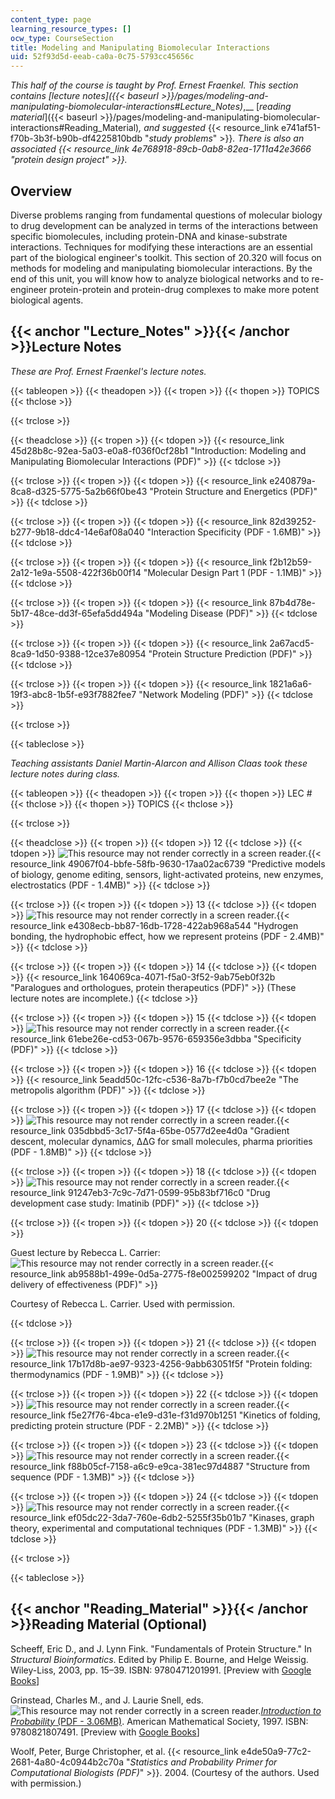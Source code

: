 ```yaml
---
content_type: page
learning_resource_types: []
ocw_type: CourseSection
title: Modeling and Manipulating Biomolecular Interactions
uid: 52f93d5d-eeab-ca0a-0c75-5793cc45656c
---
```


_This half of the course is taught by Prof. Ernest Fraenkel. This section contains_ _[_lecture notes_]({{< baseurl >}}/pages/modeling-and-manipulating-biomolecular-interactions#Lecture_Notes)_,__ [_reading material_]({{< baseurl >}}/pages/modeling-and-manipulating-biomolecular-interactions#Reading_Material)_,_ _and suggested_ {{< resource_link e741af51-f70b-3b3f-b90b-df4225810bdb "_study problems_" >}}_._ _There is also an associated {{< resource_link 4e768918-89cb-0ab8-82ea-1711a42e3666 "protein design project" >}}._

Overview
--------

Diverse problems ranging from fundamental questions of molecular biology to drug development can be analyzed in terms of the interactions between specific biomolecules, including protein-DNA and kinase-substrate interactions. Techniques for modifying these interactions are an essential part of the biological engineer's toolkit. This section of 20.320 will focus on methods for modeling and manipulating biomolecular interactions. By the end of this unit, you will know how to analyze biological networks and to re-engineer protein-protein and protein-drug complexes to make more potent biological agents.

{{< anchor "Lecture_Notes" >}}{{< /anchor >}}Lecture Notes
----------------------------------------------------------

_These are Prof. Ernest Fraenkel's lecture notes._

{{< tableopen >}}
{{< theadopen >}}
{{< tropen >}}
{{< thopen >}}
TOPICS
{{< thclose >}}

{{< trclose >}}

{{< theadclose >}}
{{< tropen >}}
{{< tdopen >}}
{{< resource_link 45d28b8c-92ea-5a03-e0a8-f036f0cf28b1 "Introduction: Modeling and Manipulating Biomolecular Interactions (PDF)" >}}
{{< tdclose >}}

{{< trclose >}}
{{< tropen >}}
{{< tdopen >}}
{{< resource_link e240879a-8ca8-d325-5775-5a2b66f0be43 "Protein Structure and Energetics (PDF)" >}}
{{< tdclose >}}

{{< trclose >}}
{{< tropen >}}
{{< tdopen >}}
{{< resource_link 82d39252-b277-9b18-ddc4-14e6af08a040 "Interaction Specificity (PDF - 1.6MB)" >}}
{{< tdclose >}}

{{< trclose >}}
{{< tropen >}}
{{< tdopen >}}
{{< resource_link f2b12b59-2a12-1e9a-5508-422f36b00f14 "Molecular Design Part 1 (PDF - 1.1MB)" >}}
{{< tdclose >}}

{{< trclose >}}
{{< tropen >}}
{{< tdopen >}}
{{< resource_link 87b4d78e-5b17-48ce-dd3f-65efa5dd494a "Modeling Disease (PDF)" >}}
{{< tdclose >}}

{{< trclose >}}
{{< tropen >}}
{{< tdopen >}}
{{< resource_link 2a67acd5-8ca9-1d50-9388-12ce37e80954 "Protein Structure Prediction (PDF)" >}}
{{< tdclose >}}

{{< trclose >}}
{{< tropen >}}
{{< tdopen >}}
{{< resource_link 1821a6a6-19f3-abc8-1b5f-e93f7882fee7 "Network Modeling (PDF)" >}}
{{< tdclose >}}

{{< trclose >}}

{{< tableclose >}}

_Teaching assistants Daniel Martin-Alarcon and Allison Claas took these lecture notes during class._

{{< tableopen >}}
{{< theadopen >}}
{{< tropen >}}
{{< thopen >}}
LEC #
{{< thclose >}}
{{< thopen >}}
TOPICS
{{< thclose >}}

{{< trclose >}}

{{< theadclose >}}
{{< tropen >}}
{{< tdopen >}}
12
{{< tdclose >}}
{{< tdopen >}}
![This resource may not render correctly in a screen reader.](/images/inacessible.gif){{< resource_link 49067f04-bbfe-58fb-9630-17aa02ac6739 "Predictive models of biology, genome editing, sensors, light-activated proteins, new enzymes, electrostatics (PDF - 1.4MB)" >}}
{{< tdclose >}}

{{< trclose >}}
{{< tropen >}}
{{< tdopen >}}
13
{{< tdclose >}}
{{< tdopen >}}
![This resource may not render correctly in a screen reader.](/images/inacessible.gif){{< resource_link e4308ecb-bb87-16db-1728-422ab968a544 "Hydrogen bonding, the hydrophobic effect, how we represent proteins (PDF - 2.4MB)" >}}
{{< tdclose >}}

{{< trclose >}}
{{< tropen >}}
{{< tdopen >}}
14
{{< tdclose >}}
{{< tdopen >}}
{{< resource_link 164069ca-4071-f5a0-3f52-9ab75eb0f32b "Paralogues and orthologues, protein therapeutics (PDF)" >}} (These lecture notes are incomplete.)
{{< tdclose >}}

{{< trclose >}}
{{< tropen >}}
{{< tdopen >}}
15
{{< tdclose >}}
{{< tdopen >}}
![This resource may not render correctly in a screen reader.](/images/inacessible.gif){{< resource_link 61ebe26e-cd53-067b-9576-659356e3dbba "Specificity (PDF)" >}}
{{< tdclose >}}

{{< trclose >}}
{{< tropen >}}
{{< tdopen >}}
16
{{< tdclose >}}
{{< tdopen >}}
{{< resource_link 5eadd50c-12fc-c536-8a7b-f7b0cd7bee2e "The metropolis algorithm (PDF)" >}}
{{< tdclose >}}

{{< trclose >}}
{{< tropen >}}
{{< tdopen >}}
17
{{< tdclose >}}
{{< tdopen >}}
![This resource may not render correctly in a screen reader.](/images/inacessible.gif){{< resource_link 035dbbd5-3c17-5f4a-65be-0577d2ee4d0a "Gradient descent, molecular dynamics, ΔΔG for small molecules, pharma priorities (PDF - 1.8MB)" >}}
{{< tdclose >}}

{{< trclose >}}
{{< tropen >}}
{{< tdopen >}}
18
{{< tdclose >}}
{{< tdopen >}}
![This resource may not render correctly in a screen reader.](/images/inacessible.gif){{< resource_link 91247eb3-7c9c-7d71-0599-95b83bf716c0 "Drug development case study: Imatinib (PDF)" >}}
{{< tdclose >}}

{{< trclose >}}
{{< tropen >}}
{{< tdopen >}}
20
{{< tdclose >}}
{{< tdopen >}}


Guest lecture by Rebecca L. Carrier: ![This resource may not render correctly in a screen reader.](/images/inacessible.gif){{< resource_link ab9588b1-499e-0d5a-2775-f8e002599202 "Impact of drug delivery of effectiveness (PDF)" >}}

Courtesy of Rebecca L. Carrier. Used with permission.


{{< tdclose >}}

{{< trclose >}}
{{< tropen >}}
{{< tdopen >}}
21
{{< tdclose >}}
{{< tdopen >}}
![This resource may not render correctly in a screen reader.](/images/inacessible.gif){{< resource_link 17b17d8b-ae97-9323-4256-9abb63051f5f "Protein folding: thermodynamics (PDF - 1.9MB)" >}}
{{< tdclose >}}

{{< trclose >}}
{{< tropen >}}
{{< tdopen >}}
22
{{< tdclose >}}
{{< tdopen >}}
![This resource may not render correctly in a screen reader.](/images/inacessible.gif){{< resource_link f5e27f76-4bca-e1e9-d31e-f31d970b1251 "Kinetics of folding, predicting protein structure (PDF - 2.2MB)" >}}
{{< tdclose >}}

{{< trclose >}}
{{< tropen >}}
{{< tdopen >}}
23
{{< tdclose >}}
{{< tdopen >}}
![This resource may not render correctly in a screen reader.](/images/inacessible.gif){{< resource_link f88b05cf-7158-a6c9-e9ca-381ec97d4887 "Structure from sequence (PDF - 1.3MB)" >}}
{{< tdclose >}}

{{< trclose >}}
{{< tropen >}}
{{< tdopen >}}
24
{{< tdclose >}}
{{< tdopen >}}
![This resource may not render correctly in a screen reader.](/images/inacessible.gif){{< resource_link ef05dc22-3da7-760e-6db2-5255f35b01b7 "Kinases, graph theory, experimental and computational techniques (PDF - 1.3MB)" >}}
{{< tdclose >}}

{{< trclose >}}

{{< tableclose >}}

{{< anchor "Reading_Material" >}}{{< /anchor >}}Reading Material (Optional)
---------------------------------------------------------------------------

Scheeff, Eric D., and J. Lynn Fink. "Fundamentals of Protein Structure." In _Structural Bioinformatics_. Edited by Philip E. Bourne, and Helge Weissig. Wiley-Liss, 2003, pp. 15–39. ISBN: 9780471201991. \[Preview with [Google Books](http://books.google.com/books?id=4H_ai7ivRIcC&pg=PA15#v=onepage)\]

Grinstead, Charles M., and J. Laurie Snell, eds. ![This resource may not render correctly in a screen reader.](/images/inacessible.gif)[_Introduction to Probability_ (PDF - 3.06MB)](http://www.dartmouth.edu/~chance/teaching_aids/books_articles/probability_book/amsbook.mac.pdf). American Mathematical Society, 1997. ISBN: 9780821807491. \[Preview with [Google Books](http://books.google.com/books?id=14oq4uWGCkwC&pg=PAfrontcover)\]

Woolf, Peter, Burge Christopher, et al. {{< resource_link e4de50a9-77c2-2681-4a80-4c0944b2c70a "_Statistics and Probability Primer for Computational Biologists (PDF)_" >}}. 2004. (Courtesy of the authors. Used with permission.)